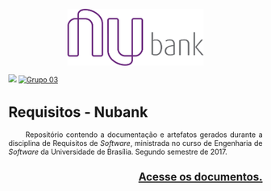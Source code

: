 
<p align="center"><a href="http://www.nubank.com.br" target="_blank"><img width="270"src="assets/images/Nubank_Logo.png"></a></p>

<a href="https://requisitos-2017-2-nubank.github.io/Nubank/disciplina.html#disciplina" target="_blank"><img src="https://img.shields.io/badge/Requisitos%20de%20Software-2017--2-005a1d.svg?style=flat-square"></a> <a href="https://requisitos-2017-2-nubank.github.io/Nubank/disciplina.html#time" target="_blank"> <img src="https://img.shields.io/badge/Grupo-03-612F74.svg?style=flat-square" alt="Grupo 03"></a>


# Requisitos - Nubank

<p align="justify">&emsp;&emsp; Repositório contendo a documentação e artefatos gerados durante a disciplina de Requisitos de <i>Software</i>, ministrada no curso de Engenharia de <i>Software</i> da Universidade de Brasília. Segundo semestre de 2017.</p>



## <p align="right"><a href="https://requisitos-2017-2-nubank.github.io/Nubank/">Acesse os documentos.</a></p>
